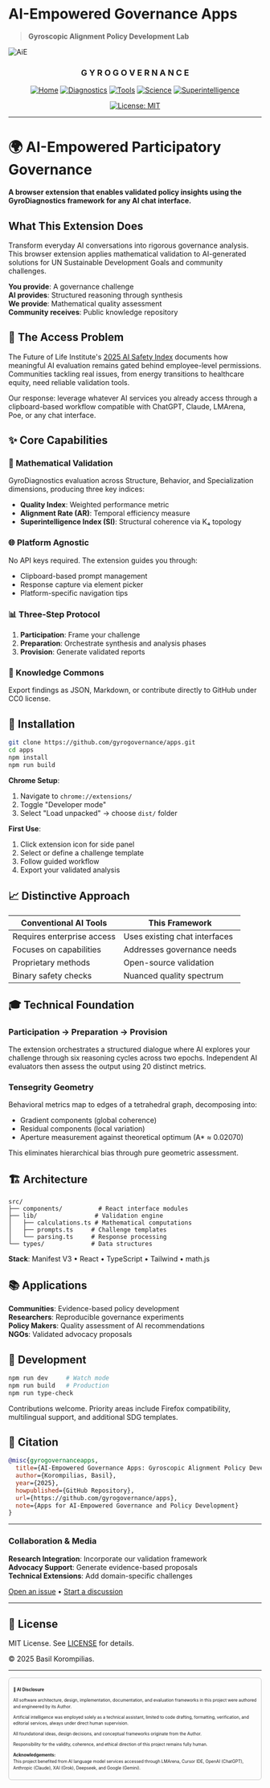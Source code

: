 # AI-Empowered Governance Apps
> **Gyroscopic Alignment Policy Development Lab**

![AiE](/assets/gyrogovernance_app.png)

<div align="center">

### G Y R O G O V E R N A N C E

[![Home](./assets/menu/home_badge.svg)](https://gyrogovernance.com)
[![Diagnostics](./assets/menu/diagnostics_badge.svg)](https://github.com/gyrogovernance/diagnostics)
[![Tools](./assets/menu/tools_badge.svg)](https://github.com/gyrogovernance/tools)
[![Science](./assets/menu/science_badge.svg)](https://github.com/gyrogovernance/science)
[![Superintelligence](./assets/menu/superintelligence_badge.svg)](https://github.com/gyrogovernance/superintelligence)

</div>

<div align="center">

[![License: MIT](https://img.shields.io/badge/License-MIT-yellow?style=for-the-badge)](https://opensource.org/licenses/MIT)

</div>

---

# 🌍 AI-Empowered Participatory Governance

**A browser extension that enables validated policy insights using the GyroDiagnostics framework for any AI chat interface.**

## What This Extension Does

Transform everyday AI conversations into rigorous governance analysis. This browser extension applies mathematical validation to AI-generated solutions for UN Sustainable Development Goals and community challenges.

**You provide**: A governance challenge  
**AI provides**: Structured reasoning through synthesis  
**We provide**: Mathematical quality assessment  
**Community receives**: Public knowledge repository

## 🎯 The Access Problem

The Future of Life Institute's [2025 AI Safety Index](https://futureoflife.org/ai-safety-index-summer-2025/) documents how meaningful AI evaluation remains gated behind employee-level permissions. Communities tackling real issues, from energy transitions to healthcare equity, need reliable validation tools.

Our response: leverage whatever AI services you already access through a clipboard-based workflow compatible with ChatGPT, Claude, LMArena, Poe, or any chat interface.

## ✨ Core Capabilities

### 🔬 Mathematical Validation
GyroDiagnostics evaluation across Structure, Behavior, and Specialization dimensions, producing three key indices:
- **Quality Index**: Weighted performance metric
- **Alignment Rate (AR)**: Temporal efficiency measure  
- **Superintelligence Index (SI)**: Structural coherence via K₄ topology

### 🌐 Platform Agnostic
No API keys required. The extension guides you through:
- Clipboard-based prompt management
- Response capture via element picker
- Platform-specific navigation tips

### 📊 Three-Step Protocol
1. **Participation**: Frame your challenge
2. **Preparation**: Orchestrate synthesis and analysis phases
3. **Provision**: Generate validated reports

### 🤝 Knowledge Commons
Export findings as JSON, Markdown, or contribute directly to GitHub under CC0 license.

## 🚀 Installation

```bash
git clone https://github.com/gyrogovernance/apps.git
cd apps
npm install
npm run build
```

**Chrome Setup**:
1. Navigate to `chrome://extensions/`
2. Toggle "Developer mode"
3. Select "Load unpacked" → choose `dist/` folder

**First Use**:
1. Click extension icon for side panel
2. Select or define a challenge template
3. Follow guided workflow
4. Export your validated analysis

## 📈 Distinctive Approach

| Conventional AI Tools | This Framework |
|----------------------|----------------|
| Requires enterprise access | Uses existing chat interfaces |
| Focuses on capabilities | Addresses governance needs |
| Proprietary methods | Open-source validation |
| Binary safety checks | Nuanced quality spectrum |

## 🎓 Technical Foundation

### Participation → Preparation → Provision

The extension orchestrates a structured dialogue where AI explores your challenge through six reasoning cycles across two epochs. Independent AI evaluators then assess the output using 20 distinct metrics.

### Tensegrity Geometry

Behavioral metrics map to edges of a tetrahedral graph, decomposing into:
- Gradient components (global coherence)
- Residual components (local variation)
- Aperture measurement against theoretical optimum (A* ≈ 0.02070)

This eliminates hierarchical bias through pure geometric assessment.

## 🏗️ Architecture

```
src/
├── components/          # React interface modules
├── lib/                # Validation engine
│   ├── calculations.ts # Mathematical computations
│   ├── prompts.ts     # Challenge templates
│   └── parsing.ts     # Response processing
└── types/             # Data structures
```

**Stack**: Manifest V3 • React • TypeScript • Tailwind • math.js

## 📚 Applications

**Communities**: Evidence-based policy development  
**Researchers**: Reproducible governance experiments  
**Policy Makers**: Quality assessment of AI recommendations  
**NGOs**: Validated advocacy proposals

## 🤝 Development

```bash
npm run dev     # Watch mode
npm run build   # Production
npm run type-check
```

Contributions welcome. Priority areas include Firefox compatibility, multilingual support, and additional SDG templates.

## 📖 Citation

```bibtex
@misc{gyrogovernanceapps,
  title={AI-Empowered Governance Apps: Gyroscopic Alignment Policy Development Lab},
  author={Korompilias, Basil},
  year={2025},
  howpublished={GitHub Repository},
  url={https://github.com/gyrogovernance/apps},
  note={Apps for AI-Empowered Governance and Policy Development}
}
```

---

### Collaboration & Media

**Research Integration**: Incorporate our validation framework  
**Advocacy Support**: Generate evidence-based proposals  
**Technical Extensions**: Add domain-specific challenges  

[Open an issue](https://github.com/gyrogovernance/apps/issues) • [Start a discussion](https://github.com/gyrogovernance/apps/discussions)

---

## 📄 License

MIT License. See [LICENSE](LICENSE) for details.

© 2025 Basil Korompilias.

---

<div style="border: 1px solid #ccc; padding: 1em; font-size: 0.6em; background-color:rgba(249, 249, 249, 0.1); border-radius: 6px; line-height: 1.5;">
  <p><strong>🤖 AI Disclosure</strong></p>
  <p>All software architecture, design, implementation, documentation, and evaluation frameworks in this project were authored and engineered by its Author.</p>
  <p>Artificial intelligence was employed solely as a technical assistant, limited to code drafting, formatting, verification, and editorial services, always under direct human supervision.</p>
  <p>All foundational ideas, design decisions, and conceptual frameworks originate from the Author.</p>
  <p>Responsibility for the validity, coherence, and ethical direction of this project remains fully human.</p>
  <p><strong>Acknowledgements:</strong><br>
  This project benefited from AI language model services accessed through LMArena, Cursor IDE, OpenAI (ChatGPT), Anthropic (Claude), XAI (Grok), Deepseek, and Google (Gemini).</p>
</div>